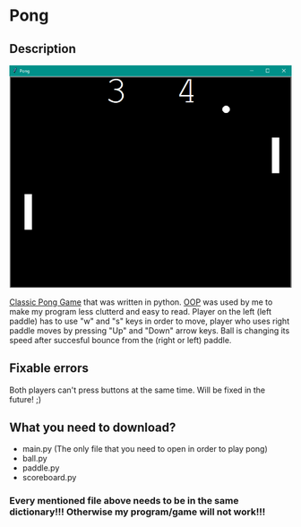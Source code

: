 # Pong
## Description

<img src ='./screenshot/pong_screenshot.png' width='700'>

[Classic Pong Game](https://en.wikipedia.org/wiki/Pong) that was written in python. [OOP](https://en.wikipedia.org/wiki/Object-oriented_programming) was used by me to make my program less clutterd and easy to read. Player on the left (left paddle) has to use "w" and "s" keys in order to move, player who uses right paddle moves by pressing "Up" and "Down" arrow keys. Ball is changing its speed after succesful bounce from the (right or left) paddle.
## Fixable errors
Both players can't press buttons at the same time. Will be fixed in the future! ;)
## What you need to download?
- main.py (The only file that you need to open in order to play pong)
- ball.py
- paddle.py
- scoreboard.py
### Every mentioned file above needs to be in the same dictionary!!! Otherwise my program/game will not work!!!
